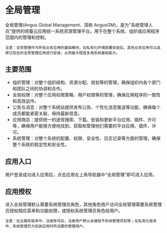 全局管理
===

全局管理(Angus Global Management、简称 AngusGM)，是为"系统管理人员"提供的晓蚕云应用统一系统资源管理平台。用于在整个系统、组织或应用程序范围内的管理和控制。

`注意：全局管理作为所有业务应用的基础模块，在私有化环境部署安装后，其他业务应用可以选择已存在的全局管理应用进行安装，从而最大程度复用系统基础能力。`

## 主要范围

- 组织管理：对整个组织结构、资源分配、规划等的管理，确保组织内各个部门和团队之间的协调和合作。
- 全局权限：对整个应用权限策略、用户权限等的管理，确保应用程序的一致性和高效运作。
- 公告与消息：对整个系统站提供发布公告、个性化消息推送等功能，确保每个成员都能紧密关联、保持最新信息。
- 应用商店：提供统一的途径搜索、下载、安装和更新平台应用、插件、许可等，确保用户能够方便地找到、获取和管理他们需要的平台应用、插件、许可。
- 系统管理：对整个系统的配置、权限、安全性、日志记录等方面的管理，确保整个系统的稳定性和安全性。

## 应用入口

用户登录成功进入应用后，点击应用左上角导航器中“全局管理”即可进入应用。

## 应用授权

进入全局管理默认需要系统管理员角色，其他角色用户访问全局管理需要系统管理员授权相应菜单和功能权限，或授权系统管理员角色给用户。

`注意：在云服务版本中，注册账号后，注册用户默认会被授予系统管理员权限；在私有化版本中，系统管理员为安装应用时所设置的管理用户。`

